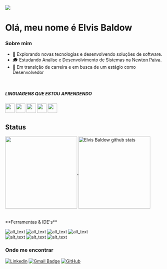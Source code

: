 ![](https://komarev.com/ghpvc/?username=elvisbaldow&color=006bed)
<h1>Olá, meu nome é Elvis Baldow</h1>

<h3>Sobre mim</h3>

- 🤔 Explorando novas tecnologias e desenvolvendo soluções de software.
- 🎓 Estudando Analise e Desenvolvimento de Sistemas na <a href="https://newtonpaiva.br/">Newton Paiva</a>.
- 💼 Em transição de carreira e em busca de um estágio como Desenvolvedor

<br>

<h5>LINGUAGENS QUE ESTOU APRENDENDO</h5>
<div diplay = "inline">
<img width="30" height="30" src="https://cdn.jsdelivr.net/gh/devicons/devicon/icons/html5/html5-original.svg" />
<img width="30" height="30" src="https://cdn.jsdelivr.net/gh/devicons/devicon/icons/css3/css3-original.svg" /> 
<img width="30" height = "30" src="https://cdn.jsdelivr.net/gh/devicons/devicon/icons/javascript/javascript-original.svg" />
<img width="30" height = "30" src="https://cdn.jsdelivr.net/gh/devicons/devicon/icons/java/java-original.svg" />
<img width="30" height = "30" src="https://cdn.jsdelivr.net/gh/devicons/devicon/icons/python/python-original.svg" />
          
</div>          

## Status
<div display ="inline">
<a href="https://github.com/elvisbaldow">
  <img height = "230" align="center" src="https://github-readme-stats.vercel.app/api/top-langs/?username=elvisbaldow&theme=dracula&hide_langs_below=1" />
</a>

<a href="https://github.com/elvisbaldow">
 <img height = "230" align="center" src="https://github-readme-stats.vercel.app/api?username=elvisbaldow&show_icons=true&theme=dracula&line_height=27" alt="Elvis Baldow github stats"/>
</a>
</div>
<br><br>
**Ferramentas & IDE's**

![_alt_text_](https://img.shields.io/badge/figma-x-F24E1E?style=for-the-badge&logo=figma)
![_alt_text_](https://img.shields.io/badge/adobephotoshop-x-31A8FF?style=for-the-badge&logo=adobephotoshop)
![_alt_text_](https://img.shields.io/badge/adobeillustrator-x-FF9A00?style=for-the-badge&logo=adobeillustrator)
![_alt_text_](https://img.shields.io/badge/trello-x-0052CC?style=for-the-badge&logo=trello) <br>
![_alt_text_](https://img.shields.io/badge/visualstudiocode-x-007ACC?style=for-the-badge&logo=visualstudiocode)
![_alt_text_](https://img.shields.io/badge/intellijidea-x-000000?style=for-the-badge&logo=intellijidea)
![_alt_text_](https://img.shields.io/badge/eclipseide-x-2C2255?style=for-the-badge&logo=eclipseide)

<h3>Onde me encontrar</h3>

[![Linkedin](https://img.shields.io/badge/-elvisbaldow-blue?style=flat-square&logo=Linkedin&logoColor=white&link=https://linkedin.com/in/elvisbaldow)](https://linkedin.com/in/elvisbaldow)
[![Gmail Badge](https://img.shields.io/badge/-elvisbaldow@gmail.com-006bed?style=flat-square&logo=Gmail&logoColor=white&link=mailto:SEU-EMAIL)](mailto:elvisbaldow@gmail.com)
[![GitHub](https://img.shields.io/github/followers/elvisbaldow?label=follow&style=social)](https://github.com/elvisbaldow)

<!--
![Visual Studio Code](https://img.shields.io/badge/-Visual%20Studio%20Code-333333?style=flat&logo=visual-studio-code&logoColor=007ACC)
![Eclipse](https://img.shields.io/badge/-Eclipse-333333?style=flat&logo=eclipse-ide&logoColor=2C2255)
![Trello](https://img.shields.io/badge/-Trello-333333?style=flat&logo=trello&logoColor=007ACC)
![Figma](https://img.shields.io/badge/-Figma-333333?style=flat&logo=figma&logoColor=007ACC)
-->


<!--
**Aplicações e dados**

![Java](https://img.shields.io/badge/-Java-333333?style=flat&logo=Java&logoColor=007396)
![JavaScript](https://img.shields.io/badge/-JavaScript-333333?style=flat&logo=javascript)
![HTML5](https://img.shields.io/badge/-HTML5-333333?style=flat&logo=HTML5)
![CSS](https://img.shields.io/badge/-CSS-333333?style=flat&logo=CSS3&logoColor=1572B6)
![Flutter](https://img.shields.io/badge/-Flutter-333333?style=flat&logo=Flutter)
![React](https://img.shields.io/badge/-React-333333?style=flat&logo=react)
![React Native](https://img.shields.io/badge/-React%20Native-333333?style=flat&logo=react)
![Jest](https://img.shields.io/badge/-Jest-333333?style=flat&logo=jest)
![MySQL](https://img.shields.io/badge/-MySQL-333333?style=flat&logo=mysql)
-->
<!--
**Utilidades**

![Insomnia](https://img.shields.io/badge/-Insomnia-333333?style=flat&logo=insomnia)
![Postman](https://img.shields.io/badge/-Postman-333333?style=flat&logo=postman)

**DevOps**

![Git](https://img.shields.io/badge/-Git-333333?style=flat&logo=git)
![GitHub](https://img.shields.io/badge/-GitHub-333333?style=flat&logo=github)
![Bitbucket](https://img.shields.io/badge/-Bitbucket-333333?style=flat&logo=bitbucket)
![Docker](https://img.shields.io/badge/-Docker-333333?style=flat&logo=docker)
![Travis](https://img.shields.io/badge/-Travis-333333?style=flat&logo=travis)

**Ferramentas de desenvolvimento**

![Visual Studio Code](https://img.shields.io/badge/-Visual%20Studio%20Code-333333?style=flat&logo=visual-studio-code&logoColor=007ACC)
![Eclipse](https://img.shields.io/badge/-Eclipse-333333?style=flat&logo=eclipse-ide&logoColor=2C2255)
![Trello](https://img.shields.io/badge/-Trello-333333?style=flat&logo=trello&logoColor=007ACC)
![Figma](https://img.shields.io/badge/-Figma-333333?style=flat&logo=figma&logoColor=007ACC)
![Adobe XD](https://img.shields.io/badge/-Adobe%20XD-333333?style=flat&logo=adobe-xd&logoColor=007ACC)

<br/>

<a href="https://github.com/iuricode">
  <img height="180em" src="https://github-readme-stats.vercel.app/api?username=iuricode&theme=dracula&show_icons=true" />
</a>

<h3>Onde me encontrar</h3>

[![Linkedin](https://img.shields.io/badge/-username-blue?style=flat-square&logo=Linkedin&logoColor=white&link=LINK-DO-SEU-LINKEDIN)](LINK-DO-SEU-LINKEDIN)
[![Gmail Badge](https://img.shields.io/badge/-seuemail@email.com-006bed?style=flat-square&logo=Gmail&logoColor=white&link=mailto:SEU-EMAIL)](mailto:SEU-EMAIL)
[![GitHub](https://img.shields.io/github/followers/iuricode?label=follow&style=social)](LINK-DO-SEU-GITHUB)

